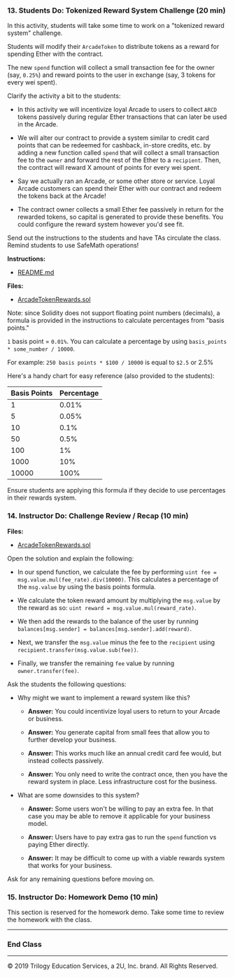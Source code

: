 ### 13. Students Do: Tokenized Reward System Challenge (20 min)

In this activity, students will take some time to work on a "tokenized reward system" challenge.

Students will modify their `ArcadeToken` to distribute tokens as a reward for spending Ether with the contract.

The new `spend` function will collect a small transaction fee for the owner (say, `0.25%`) and reward points to the user in exchange (say, 3 tokens for every wei spent).

Clarify the activity a bit to the students:

* In this activity we will incentivize loyal Arcade to users to collect `ARCD` tokens passively during regular Ether transactions that can later be used in the Arcade.

* We will alter our contract to provide a system similar to credit card points that can be redeemed for cashback, in-store credits, etc. by adding a new function
  called `spend` that will collect a small transaction fee to the `owner` and forward the rest of the Ether to a `recipient`.
  Then, the contract will reward X amount of points for every wei spent.

* Say we actually ran an Arcade, or some other store or service. Loyal Arcade customers can spend their Ether with our contract and redeem the tokens back at the Arcade!

* The contract owner collects a small Ether fee passively in return for the rewarded tokens, so capital is generated to provide these benefits.
  You could configure the reward system however you'd see fit.

Send out the instructions to the students and have TAs circulate the class. Remind students to use SafeMath operations!

**Instructions:**

* [README.md](Activities/13-Stu_Tokenized_Rewards_Challenge/README.md)

**Files:**

* [ArcadeTokenRewards.sol](Activities/13-Stu_Tokenized_Rewards_Challenge/Unsolved/ArcadeTokenRewards.sol)

Note: since Solidity does not support floating point numbers (decimals), a formula is provided in the instructions to calculate percentages from "basis points."

`1` basis point = `0.01%`. You can calculate a percentage by using `basis_points * some_number / 10000`.

For example: `250 basis points * $100 / 10000` is equal to `$2.5` or 2.5%

Here's a handy chart for easy reference (also provided to the students):

Basis Points | Percentage
---------|----------
1 | 0.01%
5 | 0.05%
10 | 0.1%
50 | 0.5%
100 | 1%
1000 | 10%
10000 | 100%

Ensure students are applying this formula if they decide to use percentages in their rewards system.

### 14. Instructor Do: Challenge Review / Recap (10 min)

**Files:**

* [ArcadeTokenRewards.sol](Activities/13-Stu_Tokenized_Rewards_Challenge/Solved/ArcadeTokenRewards.sol)

Open the solution and explain the following:

* In our spend function, we calculate the fee by performing `uint fee = msg.value.mul(fee_rate).div(10000)`.
  This calculates a percentage of the `msg.value` by using the basis points formula.

* We calculate the token reward amount by multiplying the `msg.value` by the reward as so: `uint reward = msg.value.mul(reward_rate)`.

* We then add the rewards to the balance of the user by running `balances[msg.sender] = balances[msg.sender].add(reward)`.

* Next, we transfer the `msg.value` minus the fee to the `recipient` using `recipient.transfer(msg.value.sub(fee))`.

* Finally, we transfer the remaining `fee` value by running `owner.transfer(fee)`.

Ask the students the following questions:

* Why might we want to implement a reward system like this?

  * **Answer:** You could incentivize loyal users to return to your Arcade or business.

  * **Answer:** You generate capital from small fees that allow you to further develop your business.

  * **Answer:** This works much like an annual credit card fee would, but instead collects passively.

  * **Answer:** You only need to write the contract once, then you have the reward system in place. Less infrastructure cost for the business.

* What are some downsides to this system?

  * **Answer:** Some users won't be willing to pay an extra fee. In that case you may be able to remove it applicable for your business model.

  * **Answer:** Users have to pay extra gas to run the `spend` function vs paying Ether directly.

  * **Answer:** It may be difficult to come up with a viable rewards system that works for your business.

Ask for any remaining questions before moving on.

### 15. Instructor Do: Homework Demo (10 min)

This section is reserved for the homework demo. Take some time to review the homework with the class.

- - -

### End Class

- - -

© 2019 Trilogy Education Services, a 2U, Inc. brand. All Rights Reserved.
